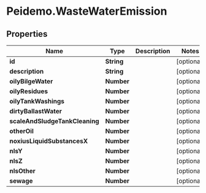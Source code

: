 # Peidemo.WasteWaterEmission

## Properties
Name | Type | Description | Notes
------------ | ------------- | ------------- | -------------
**id** | **String** |  | [optional] 
**description** | **String** |  | [optional] 
**oilyBilgeWater** | **Number** |  | [optional] 
**oilyResidues** | **Number** |  | [optional] 
**oilyTankWashings** | **Number** |  | [optional] 
**dirtyBallastWater** | **Number** |  | [optional] 
**scaleAndSludgeTankCleaning** | **Number** |  | [optional] 
**otherOil** | **Number** |  | [optional] 
**noxiusLiquidSubstancesX** | **Number** |  | [optional] 
**nlsY** | **Number** |  | [optional] 
**nlsZ** | **Number** |  | [optional] 
**nlsOther** | **Number** |  | [optional] 
**sewage** | **Number** |  | [optional] 


